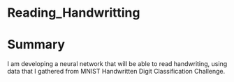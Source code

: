 # Reading_Handwritting

# Summary

I am developing a neural network that will be able to read handwriting, using data that I gathered from MNIST Handwritten Digit Classification Challenge.
